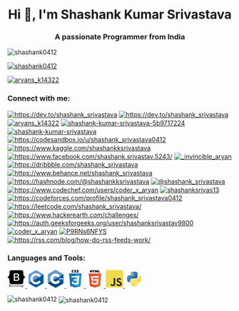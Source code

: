 <h1 align="center">Hi 👋, I'm Shashank Kumar Srivastava</h1>
<h3 align="center">A passionate Programmer from India</h3>

<p align="left"> <img src="https://komarev.com/ghpvc/?username=shashank0412&label=Profile%20views&color=0e75b6&style=flat" alt="shashank0412" /> </p>

<p align="left"> <a href="https://github.com/ryo-ma/github-profile-trophy"><img src="https://github-profile-trophy.vercel.app/?username=shashank0412" alt="shashank0412" /></a> </p>

<p align="left"> <a href="https://twitter.com/aryans_k14322" target="blank"><img src="https://img.shields.io/twitter/follow/aryans_k14322?logo=twitter&style=for-the-badge" alt="aryans_k14322" /></a> </p>

<!--### Blogs posts
<!-- BLOG-POST-LIST:START -->
<!-- BLOG-POST-LIST:END -->

<h3 align="left">Connect with me:</h3>
<p align="left">
<a href="https://codepen.io/https://dev.to/shashank_srivastava" target="blank"><img align="center" src="https://raw.githubusercontent.com/rahuldkjain/github-profile-readme-generator/master/src/images/icons/Social/codepen.svg" alt="https://dev.to/shashank_srivastava" height="30" width="40" /></a>
<a href="https://dev.to/https://dev.to/shashank_srivastava" target="blank"><img align="center" src="https://raw.githubusercontent.com/rahuldkjain/github-profile-readme-generator/master/src/images/icons/Social/devto.svg" alt="https://dev.to/shashank_srivastava" height="30" width="40" /></a>
<a href="https://twitter.com/aryans_k14322" target="blank"><img align="center" src="https://raw.githubusercontent.com/rahuldkjain/github-profile-readme-generator/master/src/images/icons/Social/twitter.svg" alt="aryans_k14322" height="30" width="40" /></a>
<a href="https://linkedin.com/in/shashank-kumar-srivastava-5b9717224" target="blank"><img align="center" src="https://raw.githubusercontent.com/rahuldkjain/github-profile-readme-generator/master/src/images/icons/Social/linked-in-alt.svg" alt="shashank-kumar-srivastava-5b9717224" height="30" width="40" /></a>
<a href="https://stackoverflow.com/users/shashank-kumar-srivastava" target="blank"><img align="center" src="https://raw.githubusercontent.com/rahuldkjain/github-profile-readme-generator/master/src/images/icons/Social/stack-overflow.svg" alt="shashank-kumar-srivastava" height="30" width="40" /></a>
<a href="https://codesandbox.com/https://codesandbox.io/u/shashank_srivastava0412" target="blank"><img align="center" src="https://raw.githubusercontent.com/rahuldkjain/github-profile-readme-generator/master/src/images/icons/Social/codesandbox.svg" alt="https://codesandbox.io/u/shashank_srivastava0412" height="30" width="40" /></a>
<a href="https://kaggle.com/https://www.kaggle.com/shashankksrivastava" target="blank"><img align="center" src="https://raw.githubusercontent.com/rahuldkjain/github-profile-readme-generator/master/src/images/icons/Social/kaggle.svg" alt="https://www.kaggle.com/shashankksrivastava" height="30" width="40" /></a>
<a href="https://fb.com/https://www.facebook.com/shashank.srivastav.5243/" target="blank"><img align="center" src="https://raw.githubusercontent.com/rahuldkjain/github-profile-readme-generator/master/src/images/icons/Social/facebook.svg" alt="https://www.facebook.com/shashank.srivastav.5243/" height="30" width="40" /></a>
<a href="https://instagram.com/_invincible_aryan" target="blank"><img align="center" src="https://raw.githubusercontent.com/rahuldkjain/github-profile-readme-generator/master/src/images/icons/Social/instagram.svg" alt="_invincible_aryan" height="30" width="40" /></a>
<a href="https://dribbble.com/https://dribbble.com/shashank_srivastava" target="blank"><img align="center" src="https://raw.githubusercontent.com/rahuldkjain/github-profile-readme-generator/master/src/images/icons/Social/dribbble.svg" alt="https://dribbble.com/shashank_srivastava" height="30" width="40" /></a>
<a href="https://www.behance.net/https://www.behance.net/shashank_srivastava" target="blank"><img align="center" src="https://raw.githubusercontent.com/rahuldkjain/github-profile-readme-generator/master/src/images/icons/Social/behance.svg" alt="https://www.behance.net/shashank_srivastava" height="30" width="40" /></a>
<a href="https://hashnode.com/https://hashnode.com/@shashankksrivastava" target="blank"><img align="center" src="https://raw.githubusercontent.com/rahuldkjain/github-profile-readme-generator/master/src/images/icons/Social/hashnode.svg" alt="https://hashnode.com/@shashankksrivastava" height="30" width="40" /></a>
<a href="https://medium.com/@shashank_srivastava" target="blank"><img align="center" src="https://raw.githubusercontent.com/rahuldkjain/github-profile-readme-generator/master/src/images/icons/Social/medium.svg" alt="@shashank_srivastava" height="30" width="40" /></a>
<a href="https://www.codechef.com/users/https://www.codechef.com/users/coder_x_aryan" target="blank"><img align="center" src="https://cdn.jsdelivr.net/npm/simple-icons@3.1.0/icons/codechef.svg" alt="https://www.codechef.com/users/coder_x_aryan" height="30" width="40" /></a>
<a href="https://www.hackerrank.com/shashanksrivas13" target="blank"><img align="center" src="https://raw.githubusercontent.com/rahuldkjain/github-profile-readme-generator/master/src/images/icons/Social/hackerrank.svg" alt="shashanksrivas13" height="30" width="40" /></a>
<a href="https://codeforces.com/profile/https://codeforces.com/profile/shashank_srivastava0412" target="blank"><img align="center" src="https://raw.githubusercontent.com/rahuldkjain/github-profile-readme-generator/master/src/images/icons/Social/codeforces.svg" alt="https://codeforces.com/profile/shashank_srivastava0412" height="30" width="40" /></a>
<a href="https://www.leetcode.com/https://leetcode.com/shashank_srivastava/" target="blank"><img align="center" src="https://raw.githubusercontent.com/rahuldkjain/github-profile-readme-generator/master/src/images/icons/Social/leet-code.svg" alt="https://leetcode.com/shashank_srivastava/" height="30" width="40" /></a>
<a href="https://www.hackerearth.com/https://www.hackerearth.com/challenges/" target="blank"><img align="center" src="https://raw.githubusercontent.com/rahuldkjain/github-profile-readme-generator/master/src/images/icons/Social/hackerearth.svg" alt="https://www.hackerearth.com/challenges/" height="30" width="40" /></a>
<a href="https://auth.geeksforgeeks.org/user/https://auth.geeksforgeeks.org/user/shashanksrivastav9800" target="blank"><img align="center" src="https://raw.githubusercontent.com/rahuldkjain/github-profile-readme-generator/master/src/images/icons/Social/geeks-for-geeks.svg" alt="https://auth.geeksforgeeks.org/user/shashanksrivastav9800" height="30" width="40" /></a>
<a href="https://www.topcoder.com/members/coder_x_aryan" target="blank"><img align="center" src="https://raw.githubusercontent.com/rahuldkjain/github-profile-readme-generator/master/src/images/icons/Social/topcoder.svg" alt="coder_x_aryan" height="30" width="40" /></a>
<a href="https://discord.gg/P9RNs6NFYS" target="blank"><img align="center" src="https://raw.githubusercontent.com/rahuldkjain/github-profile-readme-generator/master/src/images/icons/Social/discord.svg" alt="P9RNs6NFYS" height="30" width="40" /></a>
<a href="/https://rss.com/blog/how-do-rss-feeds-work/" target="blank"><img align="center" src="https://raw.githubusercontent.com/rahuldkjain/github-profile-readme-generator/master/src/images/icons/Social/rss.svg" alt="https://rss.com/blog/how-do-rss-feeds-work/" height="30" width="40" /></a>
</p>

<h3 align="left">Languages and Tools:</h3>
<p align="left"> <a href="https://getbootstrap.com" target="_blank" rel="noreferrer"> <img src="https://raw.githubusercontent.com/devicons/devicon/master/icons/bootstrap/bootstrap-plain-wordmark.svg" alt="bootstrap" width="40" height="40"/> </a> <a href="https://www.cprogramming.com/" target="_blank" rel="noreferrer"> <img src="https://raw.githubusercontent.com/devicons/devicon/master/icons/c/c-original.svg" alt="c" width="40" height="40"/> </a> <a href="https://www.w3schools.com/cpp/" target="_blank" rel="noreferrer"> <img src="https://raw.githubusercontent.com/devicons/devicon/master/icons/cplusplus/cplusplus-original.svg" alt="cplusplus" width="40" height="40"/> </a> <a href="https://www.w3schools.com/css/" target="_blank" rel="noreferrer"> <img src="https://raw.githubusercontent.com/devicons/devicon/master/icons/css3/css3-original-wordmark.svg" alt="css3" width="40" height="40"/> </a> <a href="https://www.w3.org/html/" target="_blank" rel="noreferrer"> <img src="https://raw.githubusercontent.com/devicons/devicon/master/icons/html5/html5-original-wordmark.svg" alt="html5" width="40" height="40"/> </a> <a href="https://developer.mozilla.org/en-US/docs/Web/JavaScript" target="_blank" rel="noreferrer"> <img src="https://raw.githubusercontent.com/devicons/devicon/master/icons/javascript/javascript-original.svg" alt="javascript" width="40" height="40"/> </a> <a href="https://www.python.org" target="_blank" rel="noreferrer"> <img src="https://raw.githubusercontent.com/devicons/devicon/master/icons/python/python-original.svg" alt="python" width="40" height="40"/> </a> </p>

<p><img align="left" src="https://github-readme-stats.vercel.app/api/top-langs?username=shashank0412&show_icons=true&locale=en&layout=compact" alt="shashank0412" /></p>

<p>&nbsp;<img align="center" src="https://github-readme-stats.vercel.app/api?username=shashank0412&show_icons=true&locale=en" alt="shashank0412" /></p>

